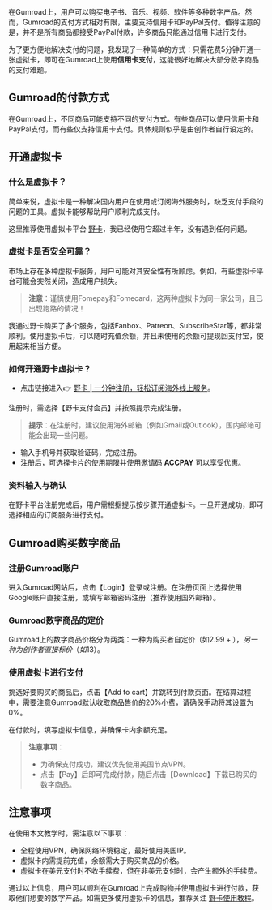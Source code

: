 在Gumroad上，用户可以购买电子书、音乐、视频、软件等多种数字产品。然而，Gumroad的支付方式相对有限，主要支持信用卡和PayPal支付。值得注意的是，并不是所有商品都接受PayPal付款，许多商品只能通过信用卡进行支付。

为了更方便地解决支付的问题，我发现了一种简单的方式：只需花费5分钟开通一张虚拟卡，即可在Gumroad上使用**信用卡支付**，这能很好地解决大部分数字商品的支付难题。

## Gumroad的付款方式

在Gumroad上，不同商品可能支持不同的支付方式。有些商品可以使用信用卡和PayPal支付，而有些仅支持信用卡支付。具体规则似乎是由创作者自行设定的。

## 开通虚拟卡

### 什么是虚拟卡？

简单来说，虚拟卡是一种解决国内用户在使用或订阅海外服务时，缺乏支付手段的问题的工具。虚拟卡能够帮助用户顺利完成支付。

这里推荐使用虚拟卡平台 [野卡](https://bit.ly/bewildcard)，我已经使用它超过半年，没有遇到任何问题。

### 虚拟卡是否安全可靠？

市场上存在多种虚拟卡服务，用户可能对其安全性有所顾虑。例如，有些虚拟卡平台可能会突然关闭，造成用户损失。

> **注意**：谨慎使用Fomepay和Fomecard，这两种虚拟卡为同一家公司，且已出现跑路的情况！

我通过野卡购买了多个服务，包括Fanbox、Patreon、SubscribeStar等，都非常顺利。使用虚拟卡后，可以随时充值余额，并且未使用的余额可提现回支付宝，使用起来相当方便。

### 如何开通野卡虚拟卡？

- 点击链接进入👉 [野卡 | 一分钟注册，轻松订阅海外线上服务](https://bit.ly/bewildcard)。

注册时，需选择【野卡支付会员】并按照提示完成注册。

> **提示**：在注册时，建议使用海外邮箱（例如Gmail或Outlook），国内邮箱可能会出现一些问题。

- 输入手机号并获取验证码，完成注册。
- 注册后，可选择卡片的使用期限并使用邀请码 **ACCPAY** 可以享受优惠。

### 资料输入与确认

在野卡平台注册完成后，用户需根据提示按步骤开通虚拟卡。一旦开通成功，即可选择相应的订阅服务进行支付。

## Gumroad购买数字商品

### 注册Gumroad账户

进入Gumroad网站后，点击【Login】登录或注册。在注册页面上选择使用Google账户直接注册，或填写邮箱密码注册（推荐使用国外邮箱）。

### Gumroad数字商品的定价

Gumroad上的数字商品价格分为两类：一种为购买者自定价（如$2.99+），另一种为创作者直接标价（如$13）。

### 使用虚拟卡进行支付

挑选好要购买的商品后，点击【Add to cart】并跳转到付款页面。在结算过程中，需要注意Gumroad默认收取商品售价的20%小费，请确保手动将其设置为0%。

在付款时，填写虚拟卡信息，并确保卡内余额充足。

> **注意事项**：
> - 为确保支付成功，建议优先使用美国节点VPN。
> - 点击【Pay】后即可完成付款，随后点击【Download】下载已购买的数字商品。

## 注意事项

在使用本文教学时，需注意以下事项：
- 全程使用VPN，确保网络环境稳定，最好使用美国IP。
- 虚拟卡内需提前充值，余额需大于购买商品的价格。
- 虚拟卡在美元支付时不收手续费，但在非美元支付时，会产生额外的手续费。

通过以上信息，用户可以顺利在Gumroad上完成购物并使用虚拟卡进行付款，获取他们想要的数字产品。如需更多使用虚拟卡的信息，推荐关注 [野卡使用教程](https://bit.ly/bewildcard)。